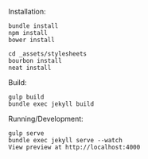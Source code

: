 Installation:
```
bundle install
npm install
bower install

cd _assets/stylesheets
bourbon install
neat install
```

Build:
```
gulp build
bundle exec jekyll build
```

Running/Development:
```
gulp serve
bundle exec jekyll serve --watch
View preview at http://localhost:4000
```
